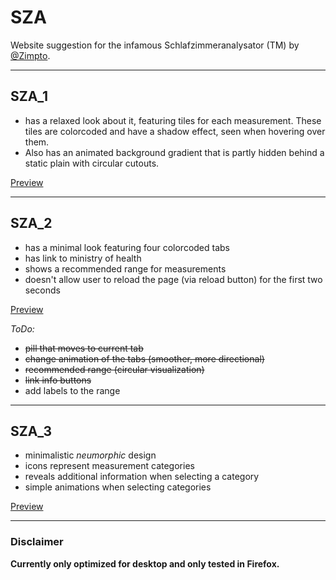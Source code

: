 # SZA

 Website suggestion for the infamous Schlafzimmeranalysator (TM) by [@Zimpto](https://github.com/Zimpto "Thomas Zimmermann").

---

## SZA_1

- has a relaxed look about it, featuring tiles for each measurement.
These tiles are colorcoded and have a shadow effect, seen when hovering over them.
- Also has an animated background gradient that is partly hidden behind a static plain with circular cutouts.

[Preview](https://codepen.io/Rubinhio/pen/PoaLEWG "CodePen")

---

## SZA_2

- has a minimal look featuring four colorcoded tabs
- has link to ministry of health
- shows a recommended range for measurements
- doesn't allow user to reload the page (via reload button) for the first two seconds

[Preview](https://codepen.io/Rubinhio/pen/ZEgXaYq "CodePen")

*ToDo:*

- ~~pill that moves to current tab~~
- ~~change animation of the tabs (smoother, more directional)~~
- ~~recommended range (circular visualization)~~
- ~~link info buttons~~
- add labels to the range

---

## SZA_3

- minimalistic *neumorphic* design
- icons represent measurement categories
- reveals additional information when selecting a category
- simple animations when selecting categories

[Preview](https://codepen.io/Rubinhio/pen/poMaqpQ "CodePen")

---

### Disclaimer

**Currently only optimized for desktop and only tested in Firefox.**
